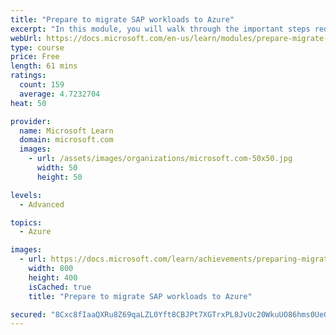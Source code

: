 ```yaml
---
title: "Prepare to migrate SAP workloads to Azure"
excerpt: "In this module, you will walk through the important steps required for deploying SAP workloads to Azure. The steps include project preparation, pilot, non-production, production preparation, go-live, and post production."
webUrl: https://docs.microsoft.com/en-us/learn/modules/prepare-migrate-sap-workloads/
type: course
price: Free
length: 61 mins
ratings:
  count: 159
  average: 4.7232704
heat: 50

provider:
  name: Microsoft Learn
  domain: microsoft.com
  images:
    - url: /assets/images/organizations/microsoft.com-50x50.jpg
      width: 50
      height: 50

levels:
  - Advanced

topics:
  - Azure

images:
  - url: https://docs.microsoft.com/learn/achievements/preparing-migrate-sap-workloads-azure-social.png
    width: 800
    height: 400
    isCached: true
    title: "Prepare to migrate SAP workloads to Azure"

secured: "8Cxc8fIaaQXRu8Z69qaLZL0Yft8CBJPt7XGTrxPL8JvUc20WkuUO86hms0UeGWX6uVanZzgVQOvrBmVZpbzcdVIjixJN7mVsnCNGCHpWne5GvkZWlV6vA364/T7j0xa4ZM9gQ3jfwF6ht1JbzlC0AfAkJUHh0oIfda2TPgrn5Uv9MsHuB5NDlSWVZ836OATfEfm/PjFHwmUreXMxG+zNEY+jKvXU7k0ZXGVF+vvq15rvD+rGNainWxjM+jPa0mwKRTessk6fYESU0uoBI63APoOHL8wvU2pV+q02IiTa/WlCZKiuOOVKdYq4ycyZesDDR6RMDPHtK7f8E5aDWYzaJuVB8vpA2oYz2ul/9XcfuP2RZp6CWYZOpAlwf57fsZMJGY71S2CC9FrSBMZVyPFKOA==;+SerlimRLuoyf7o1LVb2kw=="
---
```


